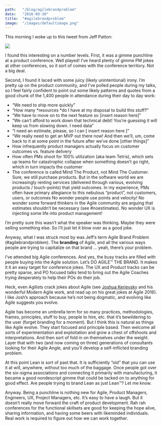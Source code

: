 ```yaml
---
path:	"/blog/agilebrandproblem"
date:	"2016-09-30"
title:	"#agilebrandproblem"
image:	"/images/defaultimage.png"
---
```


This morning I woke up to this tweet from Jeff Patton:

![](/images/0*IqYsOliimYMyaoKB.)

I found this interesting on a number levels. First, it was a gimme punchline at a product conference. Well played! I’ve heard plenty of gimme PM jokes at other conferences, so it sort of comes with the conference territory. Not a big deal.

Second, I found it laced with some juicy (likely unintentional) irony. I’m pretty up on the product community, and I’ve polled people during my talks, so I feel fairly confident to point out some likely patterns and quotes from a good chunk of the 1,400 people in attendance during their day to day work:

* “We need to ship more quickly”
* “How many *resources *do I have at my disposal to build this stuff?”
* “We have to move on to the next feature so [insert reason here]”
* “We can’t afford to work down that technical debt! You’re guessing it will keep us from slowing down. I need data”
* “I need an estimate, please, so I can [ insert reason here ]”
* “We really need to get an MVP out there now! And then we’ll, um, come back to it at some point in the future after we’ve done [other things]”
* How infrequently product managers actually focus on customer outcomes vs. feature delivery
* How often PMs shoot for 100% utilization (aka team Tetris), which sets up teams for catastrophic collapse when something doesn’t go right, which in turn impacts the customer
* The conference is called Mind The Product, not Mind The Customer. Sure, we still purchase products. But in the software world we are increasingly renting services (delivered through various, evolving products / touch-points) that yield outcomes. In my experience, PMs often have primary allegiance to this nebulous “product”, not customers, users, or outcomes
No wonder people use points and velocity! No wonder some forward thinkers in the Agile community are arguing that estimates shouldn’t be necessary (see #noestimates). No wonder UX is injecting some life into product management!

I’m pretty sure this wasn’t what the speaker was thinking. Maybe they were selling something else. So I’ll just let it blow over as a good joke.

Anyway, what I was struck most by was Jeff’s term Agile Brand Problem (#agilebrandproblem). The **branding** of Agile, and all the various ways people are trying to capitalize on that brand … yeah, there’s your problem.

I’ve attended big Agile conferences. And yes, the busy tracks are filled with people buying into the Agile solution. Let’s DO AGILE™ THE BRAND. It makes it it an easy target for conference jokes. The UX and Product tracks can be pretty sparse, and PO focused talks tend to bring out the Agile Coaches trying desperately to help their POs do their job.

Heck, even Agilists crack jokes about Agile (see [Joshua Kerievsky](https://medium.com/u/28229c304ac9) and his wonderful Modern Agile work, and read up on his great jokes at Agile 2016). I like Josh’s approach because he’s not being dogmatic, and evolving like Agile suggests you evolve.

Agile has become an umbrella term for so many practices, methodologies, frames, principles, stuff to buy, people to hire, etc. that it’s bewildering to the user (forget branding for a moment). But I think this is natural as things like Agile evolve. They start focused and principle based. Then welcome all sorts of experimentation and exploitation and grow a chest of offshoots and interpretations. And then sort of fold in on themselves under the weight. Layer that with two (and now coming on three) generations of consultants looking for their Agile Angle, and you’ll develop a self-inflicted branding problem.

At this point Lean is sort of past that. It is sufficiently “old” that you can use it at will, anywhere, without too much of the baggage. Once people got over the six-sigma associations and connecting it primarily with manufacturing, it became a good nondescript gimme that could be tacked on to anything for good effect. Are people trying to brand Lean as just Lean™? Let me know.

Anyway. Being a punchline is nothing new for Agile, Product Managers, Engineers, UX, Project Managers, etc. It’s easy to have a laugh. But it doesn’t really move forward the craft of product development. Rah rah conferences for the functional skillsets are good for keeping the hope alive, sharing information, and having some beers with likeminded individuals. Real work is required to figure out how we can work together.

